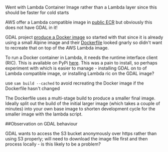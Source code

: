 Went with Lambda Container Image rather than a Lambda layer since this should be faster for cold starts

AWS offer a Lambda compatible image in [public ECR](https://gallery.ecr.aws/lambda/python) but obviously this does not have GDAL in it!

GDAL project [produce a Docker image](https://gdal.org/en/stable/download.html#containers) so started with that since it is already using a small Alpine image and their [Dockerfile](https://github.com/OSGeo/gdal/blob/master/Docker/alpine-normal/Dockerfile) looked gnarly so didn't want to recreate that on top of the AWS Lambda image.

To run a Docker container in Lambda, it needs the runtime interface client (RIC). This is available on PyPi [here](https://pypi.org/project/awsLambdaric). This was a pain to install, so perhaps experiment with which is easier to manage - installing GDAL on to of Lambda compatible image, or installing Lambda ric on the GDAL image?

use ```sam build --cached``` to avoid recreating the Docker image if the Dockerfile hasn't changed

The Dockerfile uses a multi-stage build to produce a smaller final image. Ideally split out the build of the initial larger image (which takes a couple of minutes) into your own base image to shorten development cycle for the smaller image with the lambda script.

##Observation on GDAL behaviour

GDAL wants to access the S3 bucket anonymously over https rather than using S3 properly; will need to download the image file first and then process locally - is this likely to be a problem?